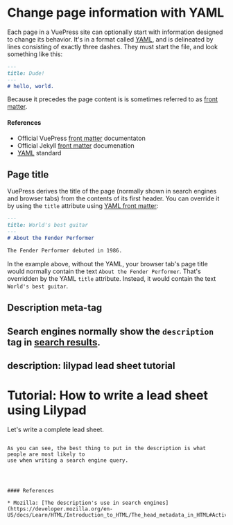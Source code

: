 # Change page information with YAML

Each page in a VuePress site can optionally start with information designed to change
its behavior. It's in a format called [YAML](http://yaml.org/), and is delineated by lines consisting of
exactly three dashes. They must start the file, and look something like this:

```markdown
---
title: Dude!
---
# hello, world.
```

Because it precedes the page content is is sometimes referred to as [front matter](https://jekyllrb.com/docs/frontmatter/).

#### References

* Official VuePress [front matter](https://vuepress.vuejs.org/guide/markdown.html#front-matter) documentaton
* Official Jekyll [front matter](https://jekyllrb.com/docs/frontmatter/) documenation
* [YAML](http://yaml.org/) standard

## Page title

VuePress derives the title of the page (normally shown in search engines and browser tabs) from
the contents of its first header. You can override it by using the `title` attribute using 
[YAML front matter](./yaml.md):

```markdown
---
title: World's best guitar
---
# About the Fender Performer

The Fender Performer debuted in 1986.
```

In the example above, without the YAML, your browser tab's page title would normally contain 
the text `About the Fender Performer`. 
That's overridden by the YAML `title` attribute.
Instead, it would contain the text `World's best guitar`.

## Description meta-tag

Search engines normally show the `description` tag in [search results](https://developer.mozilla.org/en-US/docs/Learn/HTML/Introduction_to_HTML/The_head_metadata_in_HTML#Active_learning_The_description's_use_in_search_engines).
---
description: lilypad lead sheet tutorial
---
# Tutorial: How to write a lead sheet using Lilypad

Let's write a complete lead sheet.
```

As you can see, the best thing to put in the description is what people are most likely to 
use when writing a search engine query.




#### References

* Mozilla: [The description's use in search engines](https://developer.mozilla.org/en-US/docs/Learn/HTML/Introduction_to_HTML/The_head_metadata_in_HTML#Active_learning_The_description's_use_in_search_engines)
